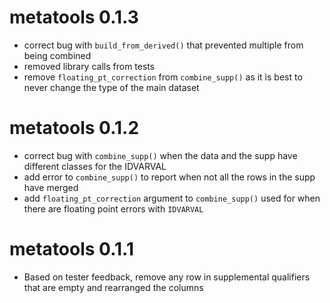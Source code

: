# metatools 0.1.3
* correct bug with `build_from_derived()` that prevented multiple from being combined 
* removed library calls from tests 
* remove `floating_pt_correction` from `combine_supp()` as it is best to never change the type of the main dataset 

# metatools 0.1.2
* correct bug with `combine_supp()` when the data and the supp have different classes for the IDVARVAL
* add error to `combine_supp()` to report when not all the rows in the supp have merged
* add `floating_pt_correction` argument to `combine_supp()` used for when there are floating point errors with `IDVARVAL`


# metatools 0.1.1

* Based on tester feedback, remove any row in supplemental qualifiers that are empty and rearranged the columns

